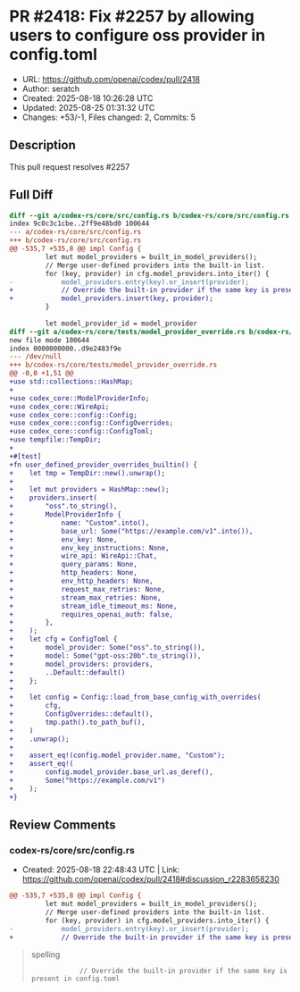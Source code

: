 # PR #2418: Fix #2257 by allowing users to configure oss provider in config.toml

- URL: https://github.com/openai/codex/pull/2418
- Author: seratch
- Created: 2025-08-18 10:26:28 UTC
- Updated: 2025-08-25 01:31:32 UTC
- Changes: +53/-1, Files changed: 2, Commits: 5

## Description

This pull request resolves #2257

## Full Diff

```diff
diff --git a/codex-rs/core/src/config.rs b/codex-rs/core/src/config.rs
index 9c0c3c1cbe..2ff9e48bd0 100644
--- a/codex-rs/core/src/config.rs
+++ b/codex-rs/core/src/config.rs
@@ -535,7 +535,8 @@ impl Config {
         let mut model_providers = built_in_model_providers();
         // Merge user-defined providers into the built-in list.
         for (key, provider) in cfg.model_providers.into_iter() {
-            model_providers.entry(key).or_insert(provider);
+            // Override the built-in provider if the same key is present in config.toml
+            model_providers.insert(key, provider);
         }
 
         let model_provider_id = model_provider
diff --git a/codex-rs/core/tests/model_provider_override.rs b/codex-rs/core/tests/model_provider_override.rs
new file mode 100644
index 0000000000..d9e2483f9e
--- /dev/null
+++ b/codex-rs/core/tests/model_provider_override.rs
@@ -0,0 +1,51 @@
+use std::collections::HashMap;
+
+use codex_core::ModelProviderInfo;
+use codex_core::WireApi;
+use codex_core::config::Config;
+use codex_core::config::ConfigOverrides;
+use codex_core::config::ConfigToml;
+use tempfile::TempDir;
+
+#[test]
+fn user_defined_provider_overrides_builtin() {
+    let tmp = TempDir::new().unwrap();
+
+    let mut providers = HashMap::new();
+    providers.insert(
+        "oss".to_string(),
+        ModelProviderInfo {
+            name: "Custom".into(),
+            base_url: Some("https://example.com/v1".into()),
+            env_key: None,
+            env_key_instructions: None,
+            wire_api: WireApi::Chat,
+            query_params: None,
+            http_headers: None,
+            env_http_headers: None,
+            request_max_retries: None,
+            stream_max_retries: None,
+            stream_idle_timeout_ms: None,
+            requires_openai_auth: false,
+        },
+    );
+    let cfg = ConfigToml {
+        model_provider: Some("oss".to_string()),
+        model: Some("gpt-oss:20b".to_string()),
+        model_providers: providers,
+        ..Default::default()
+    };
+
+    let config = Config::load_from_base_config_with_overrides(
+        cfg,
+        ConfigOverrides::default(),
+        tmp.path().to_path_buf(),
+    )
+    .unwrap();
+
+    assert_eq!(config.model_provider.name, "Custom");
+    assert_eq!(
+        config.model_provider.base_url.as_deref(),
+        Some("https://example.com/v1")
+    );
+}
```

## Review Comments

### codex-rs/core/src/config.rs

- Created: 2025-08-18 22:48:43 UTC | Link: https://github.com/openai/codex/pull/2418#discussion_r2283658230

```diff
@@ -535,7 +535,8 @@ impl Config {
         let mut model_providers = built_in_model_providers();
         // Merge user-defined providers into the built-in list.
         for (key, provider) in cfg.model_providers.into_iter() {
-            model_providers.entry(key).or_insert(provider);
+            // Override the built-in provider if the same key is present ib config.toml
```

> spelling
> 
> ```suggestion
>             // Override the built-in provider if the same key is present in config.toml
> ```